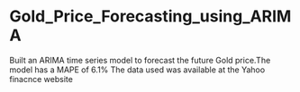# Gold_Price_Forecasting_using_ARIMA
 Built an ARIMA time series model to forecast the future Gold price.The model has a MAPE of 6.1%
 The data used was available at the Yahoo finacnce website
